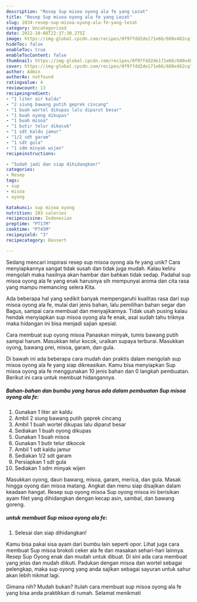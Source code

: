 ```yaml
---
description: "Resep Sup misoa oyong ala fe yang Lezat"
title: "Resep Sup misoa oyong ala fe yang Lezat"
slug: 2034-resep-sup-misoa-oyong-ala-fe-yang-lezat
category: Uncategorized
date: 2022-10-08T22:37:30.275Z
image: https://img-global.cpcdn.com/recipes/0f97fdd2de171e66/680x482cq70/sup-misoa-oyong-ala-fe-foto-resep-utama.jpg
hideToc: false
enableToc: true
enableTocContent: false
thumbnail: https://img-global.cpcdn.com/recipes/0f97fdd2de171e66/680x482cq70/sup-misoa-oyong-ala-fe-foto-resep-utama.jpg
cover: https://img-global.cpcdn.com/recipes/0f97fdd2de171e66/680x482cq70/sup-misoa-oyong-ala-fe-foto-resep-utama.jpg
author: Admin
authorAv: notfound
ratingvalue: 4
reviewcount: 13
recipeingredient:
- "1 liter air kaldu"
- "2 siung bawang putih geprek cincang"
- "1 buah wortel dikupas lalu diparut besar"
- "1 buah oyong dikupas"
- "1 buah misoa"
- "1 butir telur dikocok"
- "1 sdt kaldu jamur"
- "1/2 sdt garam"
- "1 sdt gula"
- "1 sdm minyak wijen"
recipeinstructions:

- "Sudah jadi dan siap dihidangkan!"
categories:
- Resep
tags:
- sup
- misoa
- oyong

katakunci: sup misoa oyong 
nutrition: 283 calories
recipecuisine: Indonesian
preptime: "PT17M"
cooktime: "PT45M"
recipeyield: "3"
recipecategory: Dessert

---
```





Sedang mencari inspirasi resep sup misoa oyong ala fe yang unik? Cara menyiapkannya sangat tidak susah dan tidak juga mudah. Kalau keliru mengolah maka hasilnya akan hambar dan bahkan tidak sedap. Padahal sup misoa oyong ala fe yang enak harusnya sih mempunyai aroma dan cita rasa yang mampu memancing selera Kita.





Ada beberapa hal yang sedikit banyak mempengaruhi kualitas rasa dari sup misoa oyong ala fe, mulai dari jenis bahan, lalu pemilihan bahan segar dan Bagus, sampai cara membuat dan menyajikannya. Tidak usah pusing kalau hendak menyiapkan sup misoa oyong ala fe enak,      asal sudah tahu triknya maka hidangan ini bisa menjadi sajian spesial.














Cara membuat sup oyong misoa Panaskan minyak, tumis bawang putih sampai harum. Masukkan telur kocok, uraikan supaya terburai. Masukkan oyong, bawang prei, misoa, garam, dan gula.






Di bawah ini ada beberapa cara mudah dan praktis dalam mengolah sup misoa oyong ala fe yang siap dikreasikan. Kamu bisa menyiapkan Sup misoa oyong ala fe menggunakan 10 jenis bahan dan 0 langkah pembuatan. Berikut ini cara untuk membuat hidangannya.

<!--inarticleads1-->

##### Bahan-bahan dan bumbu yang harus ada dalam pembuatan Sup misoa oyong ala fe:

1. Gunakan 1 liter air kaldu
1. Ambil 2 siung bawang putih geprek cincang
1. Ambil 1 buah wortel dikupas lalu diparut besar
1. Sediakan 1 buah oyong dikupas
1. Gunakan 1 buah misoa
1. Gunakan 1 butir telur dikocok
1. Ambil 1 sdt kaldu jamur
1. Sediakan 1/2 sdt garam
1. Persiapkan 1 sdt gula
1. Sediakan 1 sdm minyak wijen


Masukkan oyong, daun bawang, misoa, garam, merica, dan gula. Masak hingga oyong dan misoa matang. Angkat dan menu siap disajikan dalam keadaan hangat. Resep sup oyong misoa Sup oyong misoa ini berisikan ayam filet yang dihidangkan dengan kecap asin, sambal, dan bawang goreng. 

<!--inarticleads2-->

#####  untuk membuat Sup misoa oyong ala fe:


1. Selesai dan siap dihidangkan!

Kamu bisa pakai sisa ayam dari bumbu lain seperti opor. Lihat juga cara membuat Sup misoa brokoli ceker ala fe dan masakan sehari-hari lainnya. Resep Sup Oyong enak dan mudah untuk dibuat. Di sini ada cara membuat yang jelas dan mudah diikuti. Padukan dengan misoa dan wortel sebagai pelengkap, maka sup oyong yang anda sajikan sebagai sayuran untuk sahur akan lebih nikmat lagi. 

Gimana nih? Mudah bukan? Itulah cara membuat sup misoa oyong ala fe yang bisa anda praktikkan di rumah. Selamat menikmati

